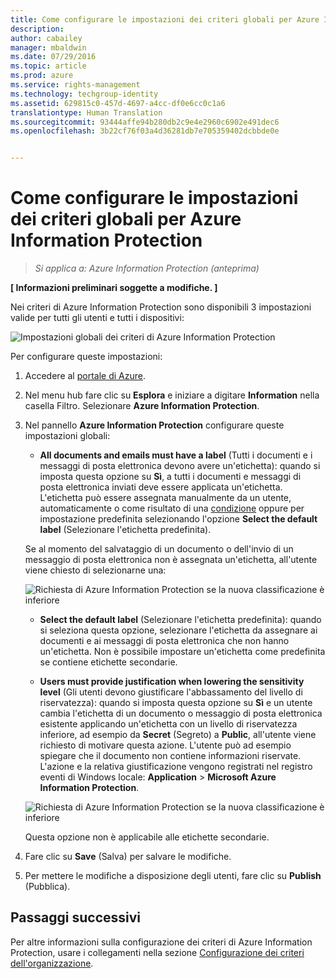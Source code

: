 ```yaml
---
title: Come configurare le impostazioni dei criteri globali per Azure Information Protection | Azure Rights Management
description: 
author: cabailey
manager: mbaldwin
ms.date: 07/29/2016
ms.topic: article
ms.prod: azure
ms.service: rights-management
ms.technology: techgroup-identity
ms.assetid: 629815c0-457d-4697-a4cc-df0e6cc0c1a6
translationtype: Human Translation
ms.sourcegitcommit: 93444affe94b280db2c9e4e2960c6902e491dec6
ms.openlocfilehash: 3b22cf76f03a4d36281db7e705359402dcbbde0e


---
```


# Come configurare le impostazioni dei criteri globali per Azure Information Protection

>*Si applica a: Azure Information Protection (anteprima)*

**[ Informazioni preliminari soggette a modifiche. ]**

Nei criteri di Azure Information Protection sono disponibili 3 impostazioni valide per tutti gli utenti e tutti i dispositivi:

![Impostazioni globali dei criteri di Azure Information Protection](../media/info-protect-policy-settings.png)


Per configurare queste impostazioni:

1. Accedere al [portale di Azure](https://portal.azure.com).
 
2. Nel menu hub fare clic su **Esplora** e iniziare a digitare **Information** nella casella Filtro. Selezionare **Azure Information Protection**.

3. Nel pannello **Azure Information Protection** configurare queste impostazioni globali:

    - **All documents and emails must have a label** (Tutti i documenti e i messaggi di posta elettronica devono avere un'etichetta): quando si imposta questa opzione su **Sì**, a tutti i documenti e messaggi di posta elettronica inviati deve essere applicata un'etichetta. L'etichetta può essere assegnata manualmente da un utente, automaticamente o come risultato di una [condizione](configure-policy-classification.md) oppure per impostazione predefinita selezionando l'opzione **Select the default label** (Selezionare l'etichetta predefinita). 

    Se al momento del salvataggio di un documento o dell'invio di un messaggio di posta elettronica non è assegnata un'etichetta, all'utente viene chiesto di selezionarne una:

    ![Richiesta di Azure Information Protection se la nuova classificazione è inferiore](../media/info-protect-enforce-label.png)

    - **Select the default label** (Selezionare l'etichetta predefinita): quando si seleziona questa opzione, selezionare l'etichetta da assegnare ai documenti e ai messaggi di posta elettronica che non hanno un'etichetta. Non è possibile impostare un'etichetta come predefinita se contiene etichette secondarie. 

    - **Users must provide justification when lowering the sensitivity level** (Gli utenti devono giustificare l'abbassamento del livello di riservatezza): quando si imposta questa opzione su **Sì** e un utente cambia l'etichetta di un documento o messaggio di posta elettronica esistente applicando un'etichetta con un livello di riservatezza inferiore, ad esempio da **Secret** (Segreto) a **Public**, all'utente viene richiesto di motivare questa azione. L'utente può ad esempio spiegare che il documento non contiene informazioni riservate. L'azione e la relativa giustificazione vengono registrati nel registro eventi di Windows locale: **Application** > **Microsoft Azure Information Protection**.  

    ![Richiesta di Azure Information Protection se la nuova classificazione è inferiore](../media/info-protect-lower-justification.png)

    Questa opzione non è applicabile alle etichette secondarie.

4. Fare clic su **Save** (Salva) per salvare le modifiche.

5. Per mettere le modifiche a disposizione degli utenti, fare clic su **Publish** (Pubblica).

## Passaggi successivi

Per altre informazioni sulla configurazione dei criteri di Azure Information Protection, usare i collegamenti nella sezione [Configurazione dei criteri dell'organizzazione](configure-policy.md#configuring-your-organization-s-policy).  












<!--HONumber=Jul16_HO5-->


